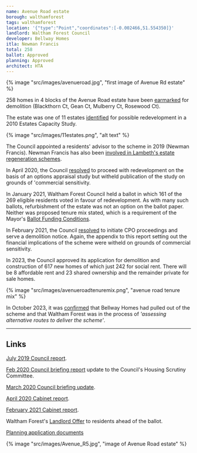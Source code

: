 ```yaml
---
name: Avenue Road estate
borough: walthamforest
tags: walthamforest
location: '{"type":"Point","coordinates":[-0.002466,51.554350]}'
landlord: Waltham Forest Council
developer: Bellway Homes
itla: Newman Francis
total: 258
ballot: Approved
planning: Approved
architect: HTA
---
```

{% image "src/images/avenueroad.jpg", "first image of Avenue Rd estate" %}

258 homes in 4 blocks of the Avenue Road estate have been <a href="https://walthamforest.gov.uk/content/regeneration-avenue-road-estate-leytonstone">earmarked</a> for demolition (Blackthorn Ct, Gean Ct, Mulberry Ct, Rosewood Ct).

The estate was one of 11 estates [identified](https://democracy.walthamforest.gov.uk/documents/s10654/4.2.%20LSP%20report%20-%20Estates%20Review.pdf) for possible redevelopment in a 2010 Estates Capacity Study.

{% image "src/images/11estates.png", "alt text" %}

The Council appointed a residents' advisor to the scheme in 2019 (Newman Francis). Newman Francis has also been [involved in Lambeth's estate regeneration schemes](http://newmanfrancis.org/projects/westbury-lambeth/).

In April 2020, the Council [resolved](https://democracy.walthamforest.gov.uk/documents/s72449/Avenue%20Road%20Estate%20Regeneration%20report.pdf) to proceed with redevelopment on the basis of an options appraisal study but witheld publication of the study on grounds of 'commercial sensitivity.

In January 2021, Waltham Forest Council held a ballot in which 161 of the 269 eligible residents voted in favour of redevelopment. As with many such ballots, refurbishment of the estate was not an option on the ballot paper. Neither was proposed tenure mix stated, which is a requirement of the Mayor's [Ballot Funding Conditions](https://www.london.gov.uk/sites/default/files/gla_cfg_section_8._resident_ballots_-_18_july_2018.pdf). 

In February 2021, the Council [resolved](https://democracy.walthamforest.gov.uk/documents/s77115/Avenue%20Road%20Estate%20Regeneration%20Project%20Update%20Report.pdf) to initiate CPO proceedings and serve a demolition notice. Again, the appendix to this report setting out the financial implications of the scheme were witheld on grounds of commercial sensitivity.

In 2023, the Council approved its application for demolition and construction of 617 new homes of which just 242 for social rent. There will be 8 affordable rent and 23 shared ownership and the remainder private for sale homes.

{% image "src/images/avenueroadtenuremix.png", "avenue road tenure mix" %}

In October 2023, it was [confirmed](https://www.london.gov.uk/who-we-are/what-london-assembly-does/questions-mayor/find-an-answer/bellway-homes-and-avenue-road-estate-e11-1) that Bellway Homes had pulled out of the scheme and that Waltham Forest was in the process of _'assessing alternative routes to deliver the scheme'_.

---

## Links
<a href="https://democracy.walthamforest.gov.uk/documents/s68553/Avenue%20Rd%20Regeneration%20Update%20Final.pdf">July 2019 Council report</a>.


[Feb 2020 Council briefing report](https://democracy.walthamforest.gov.uk/documents/s71385/4%20-%20Avenue%20Road%20Regeneration%20Final%2029-01-20%20v5.pdf) update to the Council's Housing Scrutiny Committee.

[March 2020 Council briefing update](https://democracy.walthamforest.gov.uk/documents/s72245/4%20-%20Report%20Scrutiny%20Committee%20_24%20March%202020%20final.pdf). 

[April 2020 Cabinet report](https://democracy.walthamforest.gov.uk/documents/s72449/Avenue%20Road%20Estate%20Regeneration%20report.pdf).

[February 2021 Cabinet report](https://democracy.walthamforest.gov.uk/documents/s77115/Avenue%20Road%20Estate%20Regeneration%20Project%20Update%20Report.pdf).

Waltham Forest's [Landlord Offer](https://www.avenue-road-estate-regeneration.co.uk/storage/app/media/lwf-arl-hta-g-landlord-offer-main-webspreads.pdf) to residents ahead of the ballot.

[Planning application documents](https://builtenvironment.walthamforest.gov.uk/planning/index.html?fa=getApplication&id=110198)

{% image "src/images/Avenue_R5.jpg", "image of Avenue Road estate" %}

